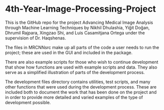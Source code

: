 # 4th-Year-Image-Processing-Project

This is the GitHub repo for the project Advancing Medical Image Analysis through Machine Learning Techniques by Nikhil Dhulashia, Yiğit Doğan, Dhrumil Rajpara, Xingzao Shi, and Luis Casamitjana Ortega under the supervision of Dr. Haqshenas.

The files in MRCNNsrc make up all parts of the code a user needs to run the project; these are used in the GUI and included in the package. 

There are also example scripts for those who wish to continue development that show how functions are used with example scripts and data. They also serve as a simplified illustration of parts of the development process. 

The development files directory contains utilities, test scripts, and many other functions that were used during the development process. These are included both to document the work that has been done on the project and in order to provide more detailed and varied examples of the type of development possible.
